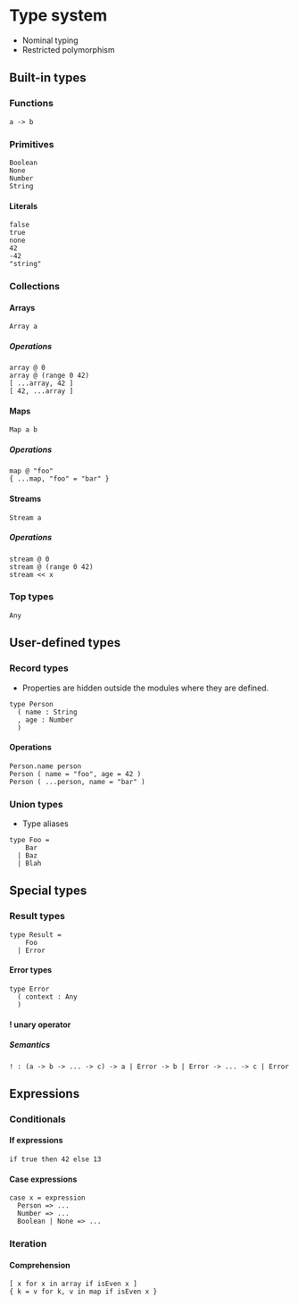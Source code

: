 # Type system

- Nominal typing
- Restricted polymorphism

## Built-in types

### Functions

```
a -> b
```

### Primitives

```
Boolean
None
Number
String
```

#### Literals

```
false
true
none
42
-42
"string"
```

### Collections

#### Arrays

```
Array a
```

##### Operations

```
array @ 0
array @ (range 0 42)
[ ...array, 42 ]
[ 42, ...array ]
```

#### Maps

```
Map a b
```

##### Operations

```
map @ "foo"
{ ...map, "foo" = "bar" }
```

#### Streams

```
Stream a
```

##### Operations

```
stream @ 0
stream @ (range 0 42)
stream << x
```

### Top types

```
Any
```

## User-defined types

### Record types

- Properties are hidden outside the modules where they are defined.

```
type Person
  ( name : String
  , age : Number
  )
```

#### Operations

```
Person.name person
Person ( name = "foo", age = 42 )
Person ( ...person, name = "bar" )
```

### Union types

- Type aliases

```
type Foo =
    Bar
  | Baz
  | Blah
```

## Special types

### Result types

```
type Result =
    Foo
  | Error
```

#### Error types

```
type Error
  ( context : Any
  )
```

#### ! unary operator

##### Semantics

```
! : (a -> b -> ... -> c) -> a | Error -> b | Error -> ... -> c | Error
```

## Expressions

### Conditionals

#### If expressions

```
if true then 42 else 13
```

#### Case expressions

```
case x = expression
  Person => ...
  Number => ...
  Boolean | None => ...
```

### Iteration

#### Comprehension

```
[ x for x in array if isEven x ]
{ k = v for k, v in map if isEven x }
```
